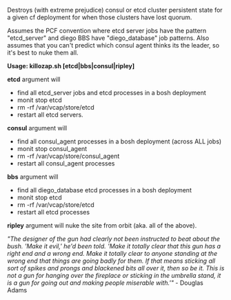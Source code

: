 Destroys (with extreme prejudice) consul or etcd cluster persistent state for a given cf deployment for when those clusters have lost quorum.   

Assumes the PCF convention where etcd server jobs have the pattern "etcd_server" and diego BBS have "diego_database" job patterns.
Also assumes that you can't predict which consul agent thinks its the leader, so it's best to nuke them all.

**Usage:  killozap.sh [etcd|bbs|consul|ripley]**

**etcd** argument will 
* find all etcd_server jobs and etcd processes in a bosh deployment 
* monit stop etcd 
* rm -rf /var/vcap/store/etcd 
* restart all etcd servers.

**consul** argument will 
* find all consul_agent processes in a bosh deployment (across ALL jobs)
* monit stop consul_agent 
* rm -rf /var/vcap/store/consul_agent 
* restart all consul_agent processes

**bbs** argument will
* find all diego_database etcd processes in a bosh deployment
* monit stop etcd
* rm -rf /var/vcap/store/etcd
* restart all etcd processes

**ripley** argument will nuke the site from orbit (aka. all of the above).

*"The designer of the gun had clearly not been instructed to beat about the bush. 'Make it evil,' he'd been told. 'Make it totally clear that this gun has a right end and a wrong end. Make it totally clear to anyone standing at the wrong end that things are going badly for them. If that means sticking all sort of spikes and prongs and blackened bits all over it, then so be it. This is not a gun for hanging over the fireplace or sticking in the umbrella stand, it is a gun for going out and making people miserable with.'"* - Douglas Adams


